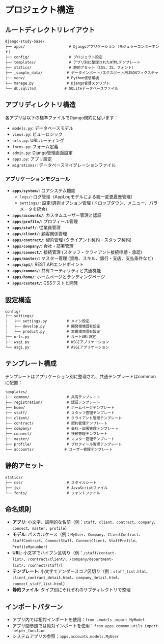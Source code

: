 # プロジェクト構造

## ルートディレクトリレイアウト
```
django-study-base/
├── apps/                    # Djangoアプリケーション（モジュラーコンポーネント）
├── config/                  # プロジェクト設定
├── templates/               # アプリ別に整理されたHTMLテンプレート
├── statics/                 # 静的アセット（CSS、JS、フォント）
├── _sample_data/           # データインポート/エクスポート用JSONフィクスチャ
├── venv/                   # Python仮想環境
├── manage.py               # Django管理スクリプト
└── db.sqlite3             # SQLiteデータベースファイル
```

## アプリディレクトリ構造
各アプリは以下の標準ファイルでDjango規約に従います：
- `models.py`: データベースモデル
- `views.py`: ビューロジック
- `urls.py`: URLルーティング
- `forms.py`: フォーム定義
- `admin.py`: Django管理画面設定
- `apps.py`: アプリ設定
- `migrations/`: データベースマイグレーションファイル

### アプリケーションモジュール
- **`apps/system/`**: コアシステム機能
  - `logs/`: ログ管理（AppLogモデルによる統一変更履歴管理）
  - `settings/`: 設定/選択オプション管理 (ドロップダウン、メニュー、パラメータを統合)
- **`apps/accounts/`**: カスタムユーザー管理と認証
- **`apps/profile/`**: プロフィール管理
- **`apps/staff/`**: 従業員管理
- **`apps/client/`**: 顧客関係管理
- **`apps/contract/`**: 契約管理 (クライアント契約・スタッフ契約)
- **`apps/company/`**: 会社・部署管理
- **`apps/connect/`**: 接続管理 (スタッフ・クライアント接続申請・承認)
- **`apps/master/`**: マスター管理 (資格、スキル、銀行・支店、支払条件など)
- **`apps/api/`**: REST APIエンドポイント
- **`apps/common/`**: 共有ユーティリティと共通機能
- **`apps/home/`**: ホームページとランディングページ
- **`apps/csstest/`**: CSSテストと開発

## 設定構造
```
config/
├── settings/
│   ├── settings.py         # メイン設定
│   ├── develop.py          # 開発環境固有設定
│   └── product.py          # 本番環境固有設定
├── urls.py                 # ルートURL設定
├── wsgi.py                 # WSGIアプリケーション
└── asgi.py                 # ASGIアプリケーション
```

## テンプレート構成
テンプレートはアプリケーション別に整理され、共通テンプレートはcommonに配置：
```
templates/
├── common/                 # 共有テンプレート
├── registration/           # 認証テンプレート
├── home/                   # ホームページテンプレート
├── staff/                  # スタッフ管理テンプレート
├── client/                 # クライアント管理テンプレート
├── contract/               # 契約管理テンプレート
├── company/                # 会社・部署管理テンプレート
├── connect/                # 接続管理テンプレート
├── master/                 # マスター管理テンプレート
├── profile/                # プロフィール管理テンプレート
└── accounts/              # ユーザー管理テンプレート
```

## 静的アセット
```
statics/
├── css/                    # スタイルシート
├── js/                     # JavaScriptファイル
└── fonts/                  # フォントファイル
```

## 命名規則
- **アプリ**: 小文字、説明的な名前（例：`staff`、`client`、`contract`、`company`、`connect`、`master`、`profile`）
- **モデル**: パスカルケース（例：`MyUser`、`Company`、`ClientContract`、`StaffContract`、`ConnectStaff`、`ConnectClient`、`StaffProfile`、`ProfileMynumber`）
- **URL**: 小文字でハイフン区切り（例：`/staff/contact-list/`、`/contract/client/`、`/company/department-list/`、`/connect/staff/`）
- **テンプレート**: 小文字でアンダースコア区切り（例：`staff_list.html`、`client_contract_detail.html`、`company_detail.html`、`connect_staff_list.html`）
- **静的ファイル**: タイプ別にそれぞれのサブディレクトリで整理

## インポートパターン
- アプリ内では相対インポートを使用：`from .models import MyModel`
- アプリ間参照では絶対インポートを使用：`from apps.common.utils import helper_function`
- システムアプリの参照：`apps.accounts.models.MyUser`
